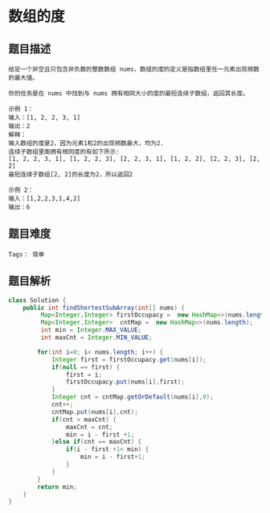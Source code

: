 # 数组的度

## 题目描述
    给定一个非空且只包含非负数的整数数组 nums，数组的度的定义是指数组里任一元素出现频数的最大值。

    你的任务是在 nums 中找到与 nums 拥有相同大小的度的最短连续子数组，返回其长度。

    示例 1：
    输入：[1, 2, 2, 3, 1]
    输出：2
    解释：
    输入数组的度是2，因为元素1和2的出现频数最大，均为2.
    连续子数组里面拥有相同度的有如下所示:
    [1, 2, 2, 3, 1], [1, 2, 2, 3], [2, 2, 3, 1], [1, 2, 2], [2, 2, 3], [2, 2]
    最短连续子数组[2, 2]的长度为2，所以返回2

    示例 2：
    输入：[1,2,2,3,1,4,2]
    输出：6


## 题目难度
    Tags： 简单

## 题目解析

```java
class Solution {
    public int findShortestSubArray(int[] nums) {
         Map<Integer,Integer> firstOccupacy =  new HashMap<>(nums.length);
         Map<Integer,Integer>  cntMap =  new HashMap<>(nums.length);
         int min = Integer.MAX_VALUE;
         int maxCnt = Integer.MIN_VALUE;

        for(int i=0; i< nums.length; i++) {
            Integer first = firstOccupacy.get(nums[i]);
            if(null == first) {
                first = i;
                firstOccupacy.put(nums[i],first);
            }
            Integer cnt = cntMap.getOrDefault(nums[i],0);
            cnt++;
            cntMap.put(nums[i],cnt);
            if(cnt > maxCnt) {
                maxCnt = cnt;
                min = i - first +1;
            }else if(cnt == maxCnt) {
                if(i - first +1< min) {
                    min = i - first+1;
                }
            }
        }
        return min;
    }
}
```